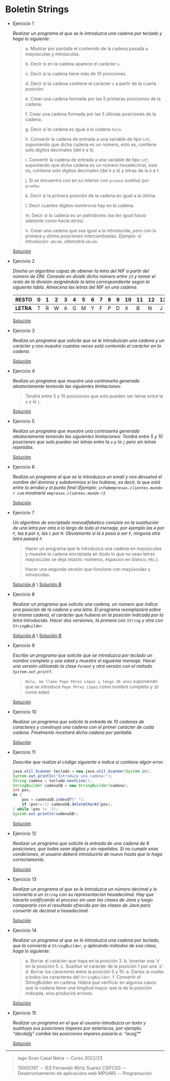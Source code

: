 # Boletin Strings

- Ejercicio 1

	*Realizar un programa al que se le introduzca una cadena por teclado y haga lo siguiente:*

	> a. Mostrar por pantalla el contenido de la cadena pasada a mayúsculas y minúsculas.
	> 
	> b. Decir si en la cadena aparece el carácter `x`.
	> 
	> c. Decir si la cadena tiene más de 10 posiciones.
	> 
	> d. Decir si la cadena contiene el carácter `x` a partir de la cuarta posición.
	> 
	> e. Crear una cadena formada por las 5 primeras posiciones de la cadena.
	> 
	> f. Crear una cadena formada por las 5 últimas posiciones de la cadena.
	> 
	> g. Decir si la cadena es igual a la cadena `hola`.
	> 
	> h. Convertir la cadena de entrada a una variable de tipo `int`, suponiendo que dicha cadena es un número, esto es, contiene solo dígitos decimales (del `0` a `9`).
	> 
	> i. Convertir la cadena de entrada a una variable de tipo `int`, suponiendo que dicha cadena es un número hexadecimal, esto es, contiene solo dígitos decimales (del `0` a `9`) y letras de la `A` a `F`.
	> 
	> j. Si se encuentra con en su interior con `prueva` sustituir por `prueba`.
	> 
	> k. Decir si la primera posición de la cadena es igual a la última.
	> 
	> l. Decir cuántos dígitos numéricos hay en la cadena.
	> 
	> m. Decir si la cadena es un palíndromo *(se lee igual hacia adelante como hacia atrás)*.
	> 
	> n. Crear una cadena que sea igual a la introducida, pero con la primera y última posiciones intercambiadas. *Ejemplo: si introducen: `abcde`, obtendría `ebcda`.*

	[Solución](./src/ejercicio1.java)

- Ejercicio 2

	*Diseña un algoritmo capaz de obtener la letra del NIF a partir del número de DNI. Consiste en dividir dicho número entre `23` y tomar el resto de la división asignándole la letra correspondiente según la siguiente tabla. Almacena las letras del NIF en una cadena.*

	|   RESTO   |  0 |  1 |  2 |  3 |  4 |  5 |  6 |  7 |  8 |  9 | 10 | 11 | 12 | 13 | 14 | 15 | 16 | 17 | 18 | 19 | 20 | 21 | 22 |
	| --------- | -- | -- | -- | -- |  -- | -- | -- | -- |  -- | -- | -- | -- | -- | -- | -- | -- |  -- | -- | -- | -- |  -- | -- | -- |
	| **LETRA** |  T |  R |  W |  A |  G |  M |  Y |  F |  P |  D |  X |  B |  N |  J |  Z |  S |  Q |  V |  H |  L |  C |  K |  E |

	[Solución](./src/ejercicio2.java)

- Ejercicio 3

	*Realiza un programa que solicite que se le introduzcan una cadena y un carácter y nos muestre cuantas veces está contenido el carácter en la cadena.*

	[Solución](./src/ejercicio3.java)

- Ejercicio 4

	*Realiza un programa que muestre una contraseña generada aleatoriamente teniendo las siguientes limitaciones:*

	> Tendrá entre 5 y 10 posiciones que solo pueden ser letras entre la `a` y la `j`.

	[Solución](./src/ejercicio4.java)

- Ejercicio 5

	*Realiza un programa que muestre una contraseña generada aleatoriamente teniendo las siguientes limitaciones: Tendrá entre 5 y 10 posiciones que solo pueden ser letras entre la `a` y la `j`
pero sin letras repetidas.*

	[Solución](./src/ejercicio5.java)

- Ejercicio 6

	*Realiza un programa al que se le introduzca un email y nos devuelva el nombre del dominio y subdominios si los hubiese, es decir, lo que está entre la arroba y el punto final (Ejemplo:
`info@empresas.clientes.mundo-r.com` mostraría `empresas.clientes.mundo-r`).*

	[Solución](./src/ejercicio6.java)

- Ejercicio 7

	*Un algoritmo de encriptado monoalfabético consiste en la sustitución de una letra por otra a lo largo de todo el mensaje, por ejemplo las `A` por `F`, las `B` por `X`, las `C` por `M`. Obviamente si la `A` pasa a ser `F`, ninguna otra letra pasará `F`.*

	> Hacer un programa que le introduzca una cadena en mayúsculas
y muestre la cadena encriptada en (todo lo que no sean letras mayúsculas se deja intacto: números, espacios en blanco, etc.). 
	> 
	> Hacer una segunda versión que funcione con mayúsculas y minúsculas.

	[Solución A](./src/ejercicio7a.java) \ [Solución B](./src/ejercicio7b.java)

- Ejercicio 8

	*Realizar un programa que solicite una cadena, un número que indica una posición de la cadena y una letra. El programa reemplazará sobre la misma cadena, el carácter que hubiera en la posición indicada por la letra introducida. Hacer dos versiones, la primera con `String` y otra con `StringBuilder`.*

	[Solución A](./src/ejercicio8a.java) \ [Solución B](./src/ejercicio8b.java)

- Ejercicio 9

	*Escribe un programa que solicite que se introduzca por teclado un nombre completo y una edad y muestre el siguiente mensaje. Hacer una versión utilizando la clase `Format` y otra versión con el método `System.out.printf`.*

	> `Hola, me llamo Pepe Pérez López y tengo 20 años` suponiendo que se introduce `Pepe Pérez López` como nombre completo y `20` como edad.

	[Solución](./src/ejercicio9.java)

- Ejercicio 10

	*Realizar un programa que solicite la entrada de 10 cadenas de caracteres y construya una cadena con el primer carácter de cada cadena. Finalmente mostrará dicha cadena por pantalla.*

	[Solución](./src/ejercicio10.java)

- Ejercicio 11

	*Describe que realiza el código siguiente e indica si contiene algún error.*

	```java
	java.util.Scanner teclado = new java.util.Scanner(System.in);
	System.out.println("Introduce una cadena:");
	String cadena = teclado.nextLine();
	StringBuilder cadenaSB = new StringBuilder(cadena);
	int pos;
	do {
		pos = cadenaSB.indexOf(" ");
		if (pos!=-1) cadenaSB.deleteCharAt(pos);
	} while (pos != -1);
	System.out.println(cadenaSB);
	```

	[Solución](./src/ejercicio11.md)

- Ejercicio 12

	*Realizar un programa que solicite la entrada de una cadena de 6 posiciones, que todas sean dígitos y sin repetidos. Si no cumple esas condiciones, el usuario deberá introducirla de nuevo hasta
que lo haga correctamente.*

	[Solución](./src/ejercicio12.java)

- Ejercicio 13

	*Realizar un programa al que se le introduzca un número decimal y lo convierta a un `String` con su representación hexadecimal. Hay que hacerlo codificando el proceso sin usar las clases de Java y luego compararlo con el resultado ofrecido por las clases de Java para convertir de decimal a hexadecimal.*

	[Solución](./src/ejercicio13.java)

- Ejercicio 14

	*Realizar un programa al que se le introduzca una cadena por teclado, que la convierta a `StringBuilder`, y aplicando métodos de esa clase, haga lo siguiente:*

	> a. Borrar el carácter que haya en la posición 3.
	> b. Insertar una ‘x’ en la posición 5.
	> c. Sustituir el carácter de la posición 1 por una ‘z’.
	> d. Borrar los caracteres entre la posición 5 y 10.
	> e. Darles la vuelta a todos los caracteres del `StringBuilder`.
	> f. Convertir el StringBuilder en cadena. Habrá que verificar en algunos casos que la cadena tiene una longitud mayor que la de la posición indicada, sino producirá errores.

	[Solución](./src/ejercicio14.java)

- Ejercicio 15

	*Realizar un programa en el que el usuario introduzca un texto y sustituya sus posiciones impares por asteriscos, por ejemplo: “abcdefg” cambie las posiciones impares pasaría a: “a*c*e*g”*

	[Solución](./src/ejercicio15.java)

---
> Iago Xoan Casal Neira -- Curso 2022/23
> 
> 15005397 -- IES Fernando Wirtz Suarez
> CSIFC03 -- Desenvolvemento de aplicacións web
> MP0485 -- Programación